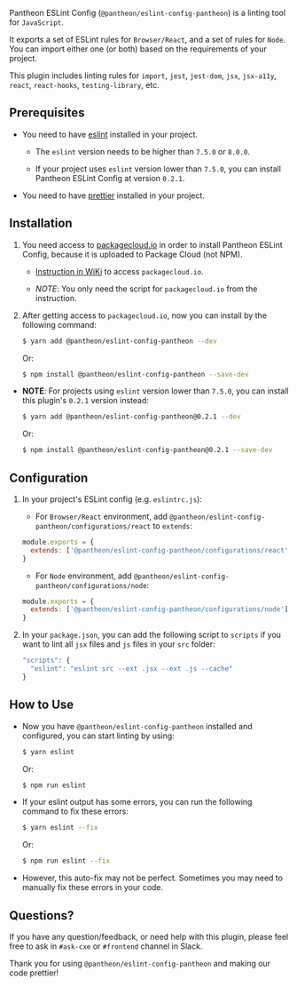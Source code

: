 Pantheon ESLint Config (`@pantheon/eslint-config-pantheon`) is a linting tool for `JavaScript`.

It exports a set of ESLint rules for `Browser/React`, and a set of rules for `Node`. You can import either one (or both) based on the requirements of your project.

This plugin includes linting rules for `import`, `jest`, `jest-dom`, `jsx`, `jsx-a11y`, `react`, `react-hooks`, `testing-library`, etc.

## Prerequisites

- You need to have [eslint](https://eslint.org/) installed in your project.

  - The `eslint` version needs to be higher than `7.5.0` or `8.0.0`.

  - If your project uses `eslint` version lower than `7.5.0`, you can install Pantheon ESLint Config at version `0.2.1`.

- You need to have [prettier](https://prettier.io/) installed in your project.

## Installation

1. You need access to [packagecloud.io](https://packagecloud.io/) in order to install Pantheon ESLint Config, because it is uploaded to Package Cloud (not NPM).

    - [Instruction in WiKi](https://getpantheon.atlassian.net/wiki/spaces/VULCAN/pages/526254084/NPM+Configurations+Font+Awesome) to access `packagecloud.io`.

    - *NOTE*: You only need the script for `packagecloud.io` from the instruction.

2. After getting access to `packagecloud.io`, now you can install by the following command:

    ```bash
    $ yarn add @pantheon/eslint-config-pantheon --dev
    ```
    Or:
    ```bash
    $ npm install @pantheon/eslint-config-pantheon --save-dev
    ```


- **NOTE**: For projects using `eslint` version lower than `7.5.0`, you can install this plugin's `0.2.1` version instead:

  ```bash
  $ yarn add @pantheon/eslint-config-pantheon@0.2.1 --dev
  ```
  Or:
  ```bash
  $ npm install @pantheon/eslint-config-pantheon@0.2.1 --save-dev
  ```

## Configuration

1. In your project's ESLint config (e.g. `eslintrc.js`):
    - For `Browser/React` environment, add `@pantheon/eslint-config-pantheon/configurations/react` to `extends`:
    ```javascript
    module.exports = {
      extends: ['@pantheon/eslint-config-pantheon/configurations/react']
    }
    ```

    - For `Node` environment, add `@pantheon/eslint-config-pantheon/configurations/node`:
    ```javascript
    module.exports = {
      extends: ['@pantheon/eslint-config-pantheon/configurations/node']
    }
    ```

2. In your `package.json`, you can add the following script to `scripts` if you want to lint all `jsx` files and `js` files in your `src` folder:
    ```javascript
    "scripts": {
      "eslint": "eslint src --ext .jsx --ext .js --cache"
    }
    ```

## How to Use

- Now you have `@pantheon/eslint-config-pantheon` installed and configured, you can start linting by using:
  ```bash
  $ yarn eslint
  ```
  Or:
  ```bash
  $ npm run eslint
  ```

- If your eslint output has some errors, you can run the following command to fix these errors:
  ```bash
  $ yarn eslint --fix
  ```
  Or:
  ```bash
  $ npm run eslint --fix
  ```

- However, this auto-fix may not be perfect. Sometimes you may need to manually fix these errors in your code.

## Questions?

If you have any question/feedback, or need help with this plugin, please feel free to ask in `#ask-cxe` or `#frontend` channel in Slack.

Thank you for using `@pantheon/eslint-config-pantheon` and making our code prettier!
